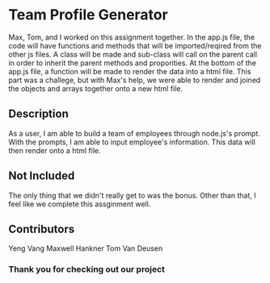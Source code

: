 # Team Profile Generator
Max, Tom, and I worked on this assignment together. In the app.js file, the code will have functions and methods that will be imported/reqired from the other js files. A class will be made and sub-class will call on the parent call in order to inherit the parent methods and proporities. At the bottom of the app.js file, a function will be made to render the data into a html file. This part was a challege, but with Max's help, we were able to render and joined the objects and arrays together onto a new html file.
## Description
As a user, I am able to build a team of employees through node.js's prompt. With the prompts, I am able to input employee's information. This data will then render onto a html file.
## Not Included
The only thing that we didn't really get to was the bonus. Other than that, I feel like we complete this assginment well.
## Contributors
Yeng Vang
Maxwell Hankner
Tom Van Deusen

### Thank you for checking out our project